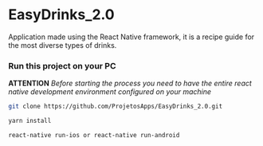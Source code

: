 # EasyDrinks_2.0

Application made using the React Native framework, it is a recipe guide for the most diverse types of drinks.

### Run this project on your PC

**ATTENTION**
_Before starting the process you need to have the entire react native development environment configured on your machine_

```sh
git clone https://github.com/ProjetosApps/EasyDrinks_2.0.git
```

```sh
yarn install
```

```sh
react-native run-ios or react-native run-android
```
